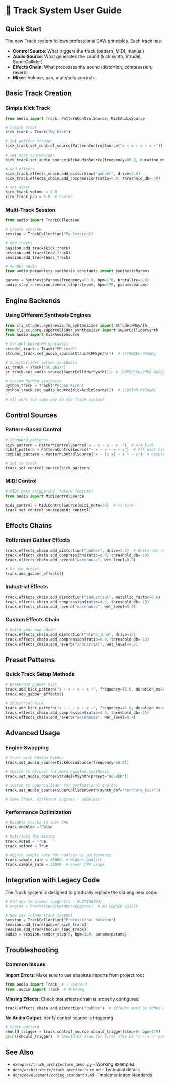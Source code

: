 # 🎵 Track System User Guide

## Quick Start

The new Track system follows professional DAW principles. Each track has:
- **Control Source**: What triggers the track (pattern, MIDI, manual)
- **Audio Source**: What generates the sound (kick synth, Strudel, SuperCollider)
- **Effects Chain**: What processes the sound (distortion, compression, reverb)
- **Mixer**: Volume, pan, mute/solo controls

## Basic Track Creation

### Simple Kick Track
```python
from audio import Track, PatternControlSource, KickAudioSource

# Create track
kick_track = Track("My Kick")

# Set pattern trigger
kick_track.set_control_source(PatternControlSource("x ~ x ~ x ~ x ~"))

# Set kick synthesizer  
kick_track.set_audio_source(KickAudioSource(frequency=60.0, duration_ms=400))

# Add effects
kick_track.effects_chain.add_distortion("gabber", drive=2.5)
kick_track.effects_chain.add_compression(ratio=8.0, threshold_db=-10)

# Set mixer
kick_track.volume = 0.8
kick_track.pan = 0.0  # Center
```

### Multi-Track Session
```python
from audio import TrackCollection

# Create session
session = TrackCollection("My Session")

# Add tracks
session.add_track(kick_track)
session.add_track(lead_track)
session.add_track(bass_track)

# Render audio
from audio.parameters.synthesis_constants import SynthesisParams

params = SynthesisParams(frequency=60.0, bpm=170, brutality=0.8)
audio_step = session.render_step(step=0, bpm=170, params=params)
```

## Engine Backends

### Using Different Synthesis Engines

```python
from cli_strudel.synthesis.fm_synthesizer import StrudelFMSynth
from cli_sc.core.supercollider_synthesizer import SuperColliderSynth
from audio import KickAudioSource

# Strudel-based FM synthesis
strudel_track = Track("FM Lead")
strudel_track.set_audio_source(StrudelFMSynth())  # [STRUDEL-BASED]

# SuperCollider server synthesis
sc_track = Track("SC Bass") 
sc_track.set_audio_source(SuperColliderSynth())  # [SUPERCOLLIDER-BASED]

# Custom Python synthesis
python_track = Track("Python Kick")
python_track.set_audio_source(KickAudioSource())  # [CUSTOM-PYTHON]

# All work the same way in the Track system!
```

## Control Sources

### Pattern-Based Control
```python
# Standard patterns
kick_pattern = PatternControlSource("x ~ x ~ x ~ x ~")  # 4/4 kick
hihat_pattern = PatternControlSource("~ x ~ x ~ x ~ x")  # Off-beat hihat
complex_pattern = PatternControlSource("x ~ [x x] ~ x ~ ~ x")  # Complex

# Set to track
track.set_control_source(kick_pattern)
```

### MIDI Control
```python
# MIDI note triggering (future feature)
from audio import MidiControlSource

midi_control = MidiControlSource(midi_note=36)  # C1 kick
track.set_control_source(midi_control)
```

## Effects Chains

### Rotterdam Gabber Effects
```python
track.effects_chain.add_distortion("gabber", drive=2.5)  # Rotterdam doorlussen
track.effects_chain.add_compression(ratio=8.0, threshold_db=-10)
track.effects_chain.add_reverb("warehouse", wet_level=0.2)

# Or use preset
track.add_gabber_effects()
```

### Industrial Effects
```python
track.effects_chain.add_distortion("industrial", metallic_factor=0.6)
track.effects_chain.add_compression(ratio=4.0, threshold_db=-15)  
track.effects_chain.add_reverb("warehouse", wet_level=0.4)
```

### Custom Effects Chain
```python
# Build your own chain
track.effects_chain.add_distortion("alpha_juno", drive=15)
track.effects_chain.add_compression(ratio=6.0, threshold_db=-12)
track.effects_chain.add_reverb("industrial", wet_level=0.3)
```

## Preset Patterns

### Quick Track Setup Methods
```python
# Rotterdam gabber kick
track.add_kick_pattern("x ~ x ~ x ~ x ~", frequency=55.0, duration_ms=600)
track.add_gabber_effects()

# Industrial kick  
track.add_kick_pattern("x ~ ~ ~ x ~ x ~", frequency=45.0, duration_ms=800)
track.effects_chain.add_compression(ratio=4.0, threshold_db=-15)
track.effects_chain.add_reverb("warehouse", wet_level=0.4)
```

## Advanced Usage

### Engine Swapping
```python
# Start with Custom Python
track.set_audio_source(KickAudioSource(frequency=60.0))

# Switch to Strudel for more complex synthesis
track.set_audio_source(StrudelFMSynth(preset="HOOVER"))

# Switch to SuperCollider for professional quality
track.set_audio_source(SuperColliderSynth(synth_def="hardcore_kick"))

# Same track, different engines - seamless!
```

### Performance Optimization
```python
# Disable tracks to save CPU
track.enabled = False

# Mute/solo for mixing
track.muted = True
track.soloed = True

# Adjust sample rate for quality vs performance
track.sample_rate = 48000  # Higher quality
track.sample_rate = 22050  # Lower CPU usage
```

## Integration with Legacy Code

The Track system is designed to gradually replace the old engines/ code:

```python
# Old way (engines/ spaghetti - ELIMINATED)
# engine = ProfessionalHardcoreEngine()  # NO LONGER EXISTS

# New way (clean Track system)
session = TrackCollection("Professional Session")
session.add_track(gabber_kick_track)
session.add_track(hoover_lead_track)
audio = session.render_step(0, bpm=180, params=params)
```

## Troubleshooting

### Common Issues

**Import Errors**: Make sure to use absolute imports from project root
```python
from audio import Track  # ✅ Correct
from .audio import Track  # ❌ Wrong
```

**Missing Effects**: Check that effects chain is properly configured
```python
track.effects_chain.add_distortion("gabber")  # Effects must be added explicitly
```

**No Audio Output**: Verify control source is triggering
```python
# Check pattern
should_trigger = track.control_source.should_trigger(step=0, bpm=170)
print(should_trigger)  # Should be True for first step of "x ~ x ~" pattern
```

## See Also

- `examples/track_architecture_demo.py` - Working examples
- `docs/architecture/track_architecture.md` - Technical details  
- `docs/development/coding_standards.md` - Implementation standards